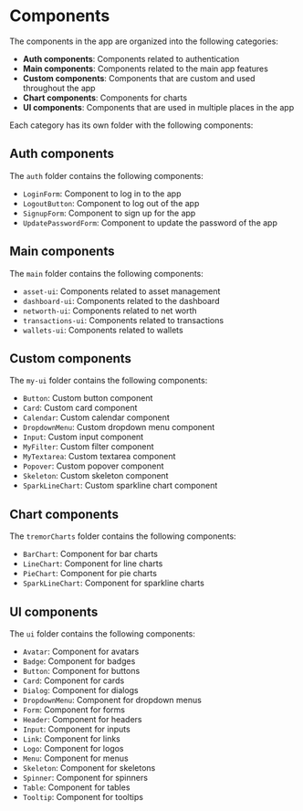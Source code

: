 # Components

The components in the app are organized into the following categories:

- **Auth components**: Components related to authentication
- **Main components**: Components related to the main app features
- **Custom components**: Components that are custom and used throughout the app
- **Chart components**: Components for charts
- **UI components**: Components that are used in multiple places in the app

Each category has its own folder with the following components:

## Auth components

The `auth` folder contains the following components:

- `LoginForm`: Component to log in to the app
- `LogoutButton`: Component to log out of the app
- `SignupForm`: Component to sign up for the app
- `UpdatePasswordForm`: Component to update the password of the app

## Main components

The `main` folder contains the following components:

- `asset-ui`: Components related to asset management
- `dashboard-ui`: Components related to the dashboard
- `networth-ui`: Components related to net worth
- `transactions-ui`: Components related to transactions
- `wallets-ui`: Components related to wallets

## Custom components

The `my-ui` folder contains the following components:

- `Button`: Custom button component
- `Card`: Custom card component
- `Calendar`: Custom calendar component
- `DropdownMenu`: Custom dropdown menu component
- `Input`: Custom input component
- `MyFilter`: Custom filter component
- `MyTextarea`: Custom textarea component
- `Popover`: Custom popover component
- `Skeleton`: Custom skeleton component
- `SparkLineChart`: Custom sparkline chart component

## Chart components

The `tremorCharts` folder contains the following components:

- `BarChart`: Component for bar charts
- `LineChart`: Component for line charts
- `PieChart`: Component for pie charts
- `SparkLineChart`: Component for sparkline charts

## UI components

The `ui` folder contains the following components:

- `Avatar`: Component for avatars
- `Badge`: Component for badges
- `Button`: Component for buttons
- `Card`: Component for cards
- `Dialog`: Component for dialogs
- `DropdownMenu`: Component for dropdown menus
- `Form`: Component for forms
- `Header`: Component for headers
- `Input`: Component for inputs
- `Link`: Component for links
- `Logo`: Component for logos
- `Menu`: Component for menus
- `Skeleton`: Component for skeletons
- `Spinner`: Component for spinners
- `Table`: Component for tables
- `Tooltip`: Component for tooltips
